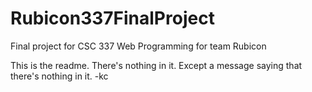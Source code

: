 # Rubicon337FinalProject
Final project for CSC 337 Web Programming for team Rubicon

This is the readme. There's nothing in it. Except a message saying that there's nothing in it. -kc
